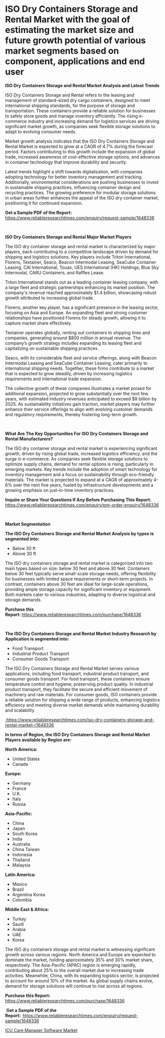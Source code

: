 <p><h1>ISO Dry Containers Storage and Rental Market with the goal of estimating the market size and future growth potential of various market segments based on component, applications and end user</h1></p><p><strong>ISO Dry Containers Storage and Rental Market Analysis and Latest Trends</strong></p>
<p><p>ISO Dry Containers Storage and Rental refers to the leasing and management of standard-sized dry cargo containers, designed to meet international shipping standards, for the purpose of storage and transportation. These containers provide a reliable solution for businesses to safely store goods and manage inventory efficiently. The rising e-commerce industry and increasing demand for logistics services are driving significant market growth, as companies seek flexible storage solutions to adapt to evolving consumer needs.</p><p>Market growth analysis indicates that the ISO Dry Containers Storage and Rental Market is expected to grow at a CAGR of 4.7% during the forecast period. Factors contributing to this growth include the expansion of global trade, increased awareness of cost-effective storage options, and advances in container technology that improve durability and security.</p><p>Latest trends highlight a shift towards digitalization, with companies adopting technology for better inventory management and tracking. Additionally, environmental considerations are pushing businesses to invest in sustainable shipping practices, influencing container design and recycling practices. The growing preference for modular storage solutions in urban areas further enhances the appeal of the ISO dry container market, positioning it for continued expansion.</p></p>
<p><strong>Get a Sample PDF of the Report:&nbsp;</strong> <a href="https://www.reliableresearchtimes.com/enquiry/request-sample/1648336?utm_campaign=3358&utm_medium=2&utm_source=Github&utm_content=ia&utm_term=25032025&utm_id=iso-dry-containers-storage-and-rental">https://www.reliableresearchtimes.com/enquiry/request-sample/1648336</a></p>
<p>&nbsp;</p>
<p><strong>ISO Dry Containers Storage and Rental Major Market Players</strong></p>
<p><p>The ISO dry container storage and rental market is characterized by major players, each contributing to a competitive landscape driven by demand for shipping and logistics solutions. Key players include Triton International, Florens, Textainer, Seaco, Beacon Intermodal Leasing, SeaCube Container Leasing, CAI International, Touax, UES International (HK) Holdings, Blue Sky Intermodal, CARU Containers, and Raffles Lease.</p><p>Triton International stands out as a leading container leasing company, with a large fleet and strategic partnerships enhancing its market position. The company's revenue reached approximately $1.4 billion, showcasing robust growth attributed to increasing global trade.</p><p>Florens, another key player, has a significant presence in the leasing sector, focusing on Asia and Europe. An expanding fleet and strong customer relationships have positioned Florens for steady growth, allowing it to capture market share effectively.</p><p>Textainer operates globally, renting out containers to shipping lines and companies, generating around $800 million in annual revenue. The company’s growth strategy includes expanding its leasing fleet and capitalizing on sustainable shipping practices.</p><p>Seaco, with its considerable fleet and service offerings, along with Beacon Intermodal Leasing and SeaCube Container Leasing, cater primarily to international shipping needs. Together, these firms contribute to a market that is expected to grow steadily, driven by increasing logistics requirements and international trade expansion.</p><p>The collective growth of these companies illustrates a market poised for additional expansion, projected to grow substantially over the next few years, with estimated industry revenues anticipated to exceed $8 billion by 2025. As sustainability initiatives gain traction, market players may further enhance their service offerings to align with evolving customer demands and regulatory requirements, thereby fostering long-term growth.</p></p>
<p>&nbsp;</p>
<p><strong>What Are The Key Opportunities For ISO Dry Containers Storage and Rental Manufacturers?</strong></p>
<p><p>The ISO dry container storage and rental market is experiencing significant growth, driven by rising global trade, increased logistics efficiency, and the surge in e-commerce. As companies seek flexible storage solutions to optimize supply chains, demand for rental options is rising, particularly in emerging markets. Key trends include the adoption of smart technology for inventory management and a focus on sustainability through eco-friendly materials. The market is projected to expand at a CAGR of approximately 4-6% over the next five years, fueled by infrastructure developments and a growing emphasis on just-in-time inventory practices.</p></p>
<p><strong>Inquire or Share Your Questions If Any Before Purchasing This Report:</strong> <a href="https://www.reliableresearchtimes.com/enquiry/pre-order-enquiry/1648336?utm_campaign=3358&utm_medium=2&utm_source=Github&utm_content=ia&utm_term=25032025&utm_id=iso-dry-containers-storage-and-rental">https://www.reliableresearchtimes.com/enquiry/pre-order-enquiry/1648336</a></p>
<p>&nbsp;</p>
<p><strong>Market Segmentation</strong></p>
<p><strong>The ISO Dry Containers Storage and Rental Market Analysis by types is segmented into:</strong></p>
<p><ul><li>Below 30 ft</li><li>Above 30 ft</li></ul></p>
<p><p>The ISO dry containers storage and rental market is categorized into two main types based on size: below 30 feet and above 30 feet. Containers below 30 feet typically serve small-scale storage needs, offering flexibility for businesses with limited space requirements or short-term projects. In contrast, containers above 30 feet are ideal for large-scale operations, providing ample storage capacity for significant inventory or equipment. Both markets cater to various industries, adapting to diverse logistical and storage demands.</p></p>
<p><strong>Purchase this Report:&nbsp;</strong><a href="https://www.reliableresearchtimes.com/purchase/1648336?utm_campaign=3358&utm_medium=2&utm_source=Github&utm_content=ia&utm_term=25032025&utm_id=iso-dry-containers-storage-and-rental">https://www.reliableresearchtimes.com/purchase/1648336</a></p>
<p>&nbsp;</p>
<p><strong>The ISO Dry Containers Storage and Rental Market Industry Research by Application is segmented into:</strong></p>
<p><ul><li>Food Transport</li><li>Industrial Product Transport</li><li>Consumer Goods Transport</li></ul></p>
<p><p>The ISO Dry Containers Storage and Rental Market serves various applications, including food transport, industrial product transport, and consumer goods transport. For food transport, these containers ensure temperature control and hygiene, preserving product quality. In industrial product transport, they facilitate the secure and efficient movement of machinery and raw materials. For consumer goods, ISO containers provide a reliable solution for shipping a wide range of products, enhancing logistics efficiency and meeting diverse market demands while maintaining durability and scalability.</p></p>
<p><a href="https://www.reliableresearchtimes.com/iso-dry-containers-storage-and-rental-market-r1648336?utm_campaign=3358&utm_medium=2&utm_source=Github&utm_content=ia&utm_term=25032025&utm_id=iso-dry-containers-storage-and-rental">&nbsp;https://www.reliableresearchtimes.com/iso-dry-containers-storage-and-rental-market-r1648336</a></p>
<p><strong>In terms of Region, the ISO Dry Containers Storage and Rental Market Players available by Region are:</strong></p>
<p>
    <p> <strong> North America: </strong>
        <ul>
            <li>United States</li>
            <li>Canada</li>
        </ul>
        </p> 
    <p> <strong> Europe: </strong>
        <ul>
            <li>Germany</li>
            <li>France</li>
            <li>U.K.</li>
            <li>Italy</li>
            <li>Russia</li>
        </ul>
        </p> 
    <p> <strong> Asia-Pacific: </strong>
        <ul>
            <li>China</li>
            <li>Japan</li>
            <li>South Korea</li>
            <li>India</li>
            <li>Australia</li>
            <li>China Taiwan</li>
            <li>Indonesia</li>
            <li>Thailand</li>
            <li>Malaysia</li>
        </ul>
        </p> 
    <p> <strong> Latin America: </strong>
        <ul>
            <li>Mexico</li>
            <li>Brazil</li>
            <li>Argentina Korea</li>
            <li>Colombia</li>
        </ul>
        </p> 
    <p> <strong> Middle East & Africa: </strong>
        <ul>
            <li>Turkey</li>
            <li>Saudi</li>
            <li>Arabia</li>
            <li>UAE</li>
            <li>Korea</li>
        </ul>
    </p>
    </p>
<p><p>The ISO dry containers storage and rental market is witnessing significant growth across various regions. North America and Europe are expected to dominate the market, holding approximately 35% and 30% market share, respectively. The Asia-Pacific (APAC) region is emerging rapidly, contributing about 25% to the overall market due to increasing trade activities. Meanwhile, China, with its expanding logistics sector, is projected to account for around 10% of the market. As global supply chains evolve, demand for storage solutions will continue to rise across all regions.</p></p>
<p><strong>Purchase this Report: </strong><a href="https://www.reliableresearchtimes.com/purchase/1648336?utm_campaign=3358&utm_medium=2&utm_source=Github&utm_content=ia&utm_term=25032025&utm_id=iso-dry-containers-storage-and-rental">https://www.reliableresearchtimes.com/purchase/1648336</a></p>
<p>&nbsp;<strong>Get a Sample PDF of the Report:&nbsp;&nbsp;</strong><a href="https://www.reliableresearchtimes.com/enquiry/request-sample/1648336?utm_campaign=3358&utm_medium=2&utm_source=Github&utm_content=ia&utm_term=25032025&utm_id=iso-dry-containers-storage-and-rental">https://www.reliableresearchtimes.com/enquiry/request-sample/1648336</a></p>
<p><strong></strong></p>
<p><p><a href="https://github.com/rigelciara0p/Market-Research-Report-List-1/blob/main/icu-care-manager-software-market.md?utm_campaign=3358&utm_medium=2&utm_source=Github&utm_content=ia&utm_term=25032025&utm_id=iso-dry-containers-storage-and-rental">ICU Care Manager Software Market</a></p></p>